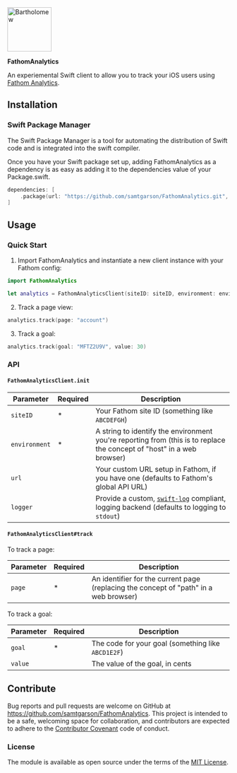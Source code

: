<img alt="Bartholomew" src="https://usefathom.com/assets/fathom-cat08.svg" height="100" />

**FathomAnalytics**

An experiemental Swift client to allow you to track your iOS users using [Fathom Analytics](https://usefathom.com).

## Installation

### Swift Package Manager

The Swift Package Manager is a tool for automating the distribution of Swift code and is integrated into the swift compiler.

Once you have your Swift package set up, adding FathomAnalytics as a dependency is as easy as adding it to the dependencies value of your Package.swift.

```swift
dependencies: [
    .package(url: "https://github.com/samtgarson/FathomAnalytics.git", .upToNextMajor(from: "0.0.1"))
]
```

## Usage

### Quick Start

1. Import FathomAnalytics and instantiate a new client instance with your Fathom config:
```swift
import FathomAnalytics

let analytics = FathomAnalyticsClient(siteID: siteID, environment: environment)
```

2. Track a page view:
```swift
analytics.track(page: "account")
```

3. Track a goal:
```swift
analytics.track(goal: "MFTZ2U9V", value: 30)
```

### API

#### `FathomAnalyticsClient.init`

| Parameter | Required | Description |
|-|-|-|
| `siteID` | * | Your Fathom site ID (something like `ABCDEFGH`) |
| `environment` | * | A string to identify the environment you're reporting from (this is to replace the concept of "host" in a web browser) |
| `url` |  | Your custom URL setup in Fathom, if you have one (defaults to Fathom's global API URL) |
| `logger` |  | Provide a custom, [`swift-log`](https://github.com/apple/swift-log) compliant, logging backend (defaults to logging to `stdout`) |

#### `FathomAnalyticsClient#track`

To track a page:

| Parameter | Required | Description |
|-|-|-|
| `page` | * | An identifier for the current page (replacing the concept of "path" in a web browser) |

To track a goal:

| Parameter | Required | Description |
|-|-|-|
| `goal` | * | The code for your goal (something like `ABCD1E2F`) |
| `value` | | The value of the goal, in cents |


## Contribute

Bug reports and pull requests are welcome on GitHub at https://github.com/samtgarson/FathomAnalytics. This project is intended to be a safe, welcoming space for collaboration, and contributors are expected to adhere to the [Contributor Covenant](http://contributor-covenant.org) code of conduct.

### License

The module is available as open source under the terms of the [MIT License](http://opensource.org/licenses/MIT).
